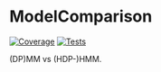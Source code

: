 # ModelComparison

[![Coverage](https://img.shields.io/codecov/c/github/SmartMonitoringSchemes/ModelComparison?logo=codecov&logoColor=white)](https://app.codecov.io/gh/SmartMonitoringSchemes/ModelComparison)
[![Tests](https://img.shields.io/github/actions/workflow/status/SmartMonitoringSchemes/ModelComparison/tests.yml?logo=github&label=tests)](https://github.com/SmartMonitoringSchemes/ModelComparison/actions/workflows/tests.yml)

(DP)MM vs (HDP-)HMM.
